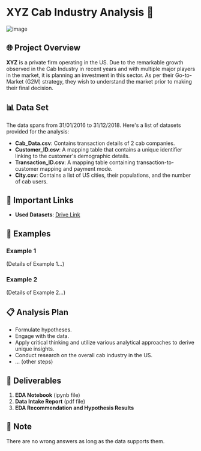 # XYZ Cab Industry Analysis 🚖

![image](https://github.com/hocuf/G2M-insight-for-Cab-Investment-firm--Data-Glacier/assets/92105996/dde256a1-7502-43cb-80c6-8eb2d41592a0)


## 🌐 Project Overview

**XYZ** is a private firm operating in the US. Due to the remarkable growth observed in the Cab Industry in recent years and with multiple major players in the market, it is planning an investment in this sector. As per their Go-to-Market (G2M) strategy, they wish to understand the market prior to making their final decision.

## 📊 Data Set

The data spans from 31/01/2016 to 31/12/2018. Here's a list of datasets provided for the analysis:

- **Cab_Data.csv**: Contains transaction details of 2 cab companies.
- **Customer_ID.csv**: A mapping table that contains a unique identifier linking to the customer's demographic details.
- **Transaction_ID.csv**: A mapping table containing transaction-to-customer mapping and payment mode.
- **City.csv**: Contains a list of US cities, their populations, and the number of cab users.

## 🔗 Important Links

- **Used Datasets**: [Drive Link](https://drive.google.com/drive/folders/1-QPbo40JcZg_SgmpGxWZwvKrW2s24syR?usp=sharing)

## 📌 Examples

### Example 1

(Details of Example 1...)

### Example 2

(Details of Example 2...)

## 📋 Analysis Plan

- Formulate hypotheses.
- Engage with the data.
- Apply critical thinking and utilize various analytical approaches to derive unique insights.
- Conduct research on the overall cab industry in the US.
- ... (other steps)

## 📁 Deliverables

1. **EDA Notebook** (ipynb file)
2. **Data Intake Report** (pdf file)
3. **EDA Recommendation and Hypothesis Results**

## 📝 Note

There are no wrong answers as long as the data supports them.
